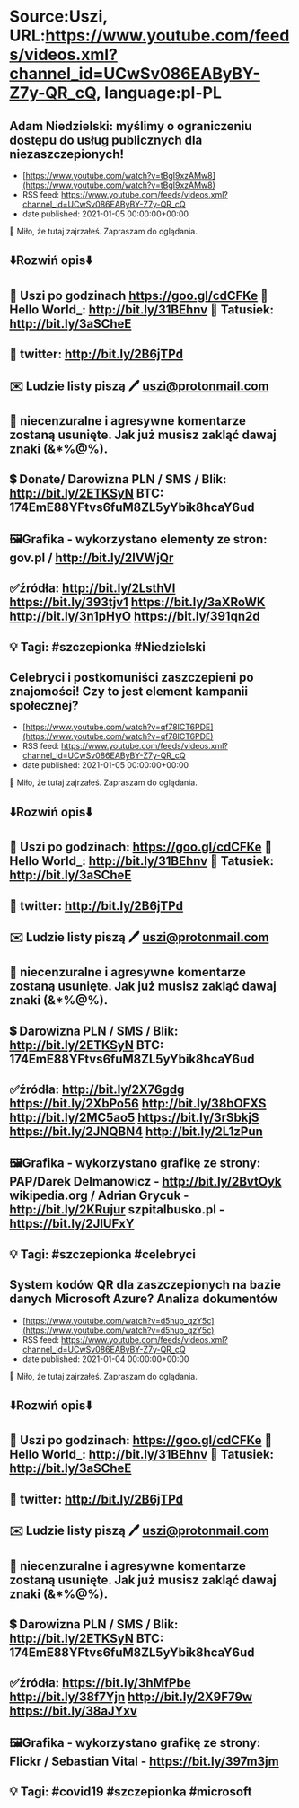 # Source:Uszi, URL:https://www.youtube.com/feeds/videos.xml?channel_id=UCwSv086EAByBY-Z7y-QR_cQ, language:pl-PL

## Adam Niedzielski: myślimy o ograniczeniu dostępu do usług publicznych dla niezaszczepionych!
 - [https://www.youtube.com/watch?v=tBgI9xzAMw8](https://www.youtube.com/watch?v=tBgI9xzAMw8)
 - RSS feed: https://www.youtube.com/feeds/videos.xml?channel_id=UCwSv086EAByBY-Z7y-QR_cQ
 - date published: 2021-01-05 00:00:00+00:00

🤪 Miło, że tutaj zajrzałeś.  Zapraszam do oglądania.

⬇️Rozwiń opis⬇️
------------------------------------------------------------
👀 Uszi po godzinach https://goo.gl/cdCFKe
👀 Hello World_: http://bit.ly/31BEhnv
👀 Tatusiek: http://bit.ly/3aSCheE
------------------------------------------------------------
👀 twitter: http://bit.ly/2B6jTPd
------------------------------------------------------------
✉️ Ludzie listy piszą 
🖊️ uszi@protonmail.com
------------------------------------------------------------
👺 niecenzuralne i agresywne komentarze zostaną usunięte.  Jak już musisz zakląć dawaj znaki (&*%@%).
------------------------------------------------------------
💲 Donate/ Darowizna
PLN / SMS / Blik: http://bit.ly/2ETKSyN
BTC: 174EmE88YFtvs6fuM8ZL5yYbik8hcaY6ud
---------------------------------------------------------------
🖼Grafika - wykorzystano elementy ze stron: 
gov.pl / http://bit.ly/2lVWjQr
---------------------------------------------------------------
✅źródła:
http://bit.ly/2LsthVl
https://bit.ly/393tjv1
https://bit.ly/3aXRoWK
http://bit.ly/3n1pHyO
https://bit.ly/391qn2d
-------------------------------------------------------------
💡 Tagi: #szczepionka #Niedzielski
--------------------------------------------------------------

## Celebryci i postkomuniści zaszczepieni po znajomości! Czy to jest element kampanii społecznej?
 - [https://www.youtube.com/watch?v=qf78ICT6PDE](https://www.youtube.com/watch?v=qf78ICT6PDE)
 - RSS feed: https://www.youtube.com/feeds/videos.xml?channel_id=UCwSv086EAByBY-Z7y-QR_cQ
 - date published: 2021-01-05 00:00:00+00:00

🤪 Miło, że tutaj zajrzałeś.  Zapraszam do oglądania.

⬇️Rozwiń opis⬇️
------------------------------------------------------------
👀 Uszi po godzinach: https://goo.gl/cdCFKe
👀 Hello World_: http://bit.ly/31BEhnv
👀 Tatusiek: http://bit.ly/3aSCheE
------------------------------------------------------------
👀 twitter: http://bit.ly/2B6jTPd
------------------------------------------------------------
✉️ Ludzie listy piszą 
🖊️ uszi@protonmail.com
------------------------------------------------------------
👺 niecenzuralne i agresywne komentarze zostaną usunięte.  Jak już musisz zakląć dawaj znaki (&*%@%).
------------------------------------------------------------
💲 Darowizna
PLN / SMS / Blik: http://bit.ly/2ETKSyN
BTC: 174EmE88YFtvs6fuM8ZL5yYbik8hcaY6ud
---------------------------------------------------------------
✅źródła:
http://bit.ly/2X76gdg
https://bit.ly/2XbPo56
http://bit.ly/38bOFXS
http://bit.ly/2MC5ao5
https://bit.ly/3rSbkjS
https://bit.ly/2JNQBN4
http://bit.ly/2L1zPun
-------------------------------------------------------------
🖼Grafika - wykorzystano grafikę ze strony: 
PAP/Darek Delmanowicz - http://bit.ly/2BvtOyk
wikipedia.org / Adrian Grycuk - http://bit.ly/2KRujur
szpitalbusko.pl - https://bit.ly/2JIUFxY
-------------------------------------------------------------
💡 Tagi: #szczepionka #celebryci
--------------------------------------------------------------

## System kodów QR dla zaszczepionych na bazie danych Microsoft Azure? Analiza dokumentów
 - [https://www.youtube.com/watch?v=d5hup_qzY5c](https://www.youtube.com/watch?v=d5hup_qzY5c)
 - RSS feed: https://www.youtube.com/feeds/videos.xml?channel_id=UCwSv086EAByBY-Z7y-QR_cQ
 - date published: 2021-01-04 00:00:00+00:00

🤪 Miło, że tutaj zajrzałeś.  Zapraszam do oglądania.

⬇️Rozwiń opis⬇️
------------------------------------------------------------
👀 Uszi po godzinach: https://goo.gl/cdCFKe
👀 Hello World_: http://bit.ly/31BEhnv
👀 Tatusiek: http://bit.ly/3aSCheE
------------------------------------------------------------
👀 twitter: http://bit.ly/2B6jTPd
------------------------------------------------------------
✉️ Ludzie listy piszą 
🖊️ uszi@protonmail.com
------------------------------------------------------------
👺 niecenzuralne i agresywne komentarze zostaną usunięte.  Jak już musisz zakląć dawaj znaki (&*%@%).
------------------------------------------------------------
💲 Darowizna
PLN / SMS / Blik: http://bit.ly/2ETKSyN
BTC: 174EmE88YFtvs6fuM8ZL5yYbik8hcaY6ud
---------------------------------------------------------------
✅źródła:
https://bit.ly/3hMfPbe
http://bit.ly/38f7Yjn
http://bit.ly/2X9F79w
https://bit.ly/38aJYxv
-------------------------------------------------------------
🖼Grafika - wykorzystano grafikę ze strony: 
Flickr / Sebastian Vital - https://bit.ly/397m3jm
-------------------------------------------------------------
💡 Tagi: #covid19 #szczepionka #microsoft
--------------------------------------------------------------

